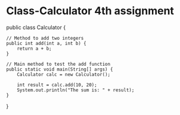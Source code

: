 # Class-Calculator 4th assignment

public class Calculator {

    // Method to add two integers
    public int add(int a, int b) {
        return a + b;
    }

    // Main method to test the add function
    public static void main(String[] args) {
        Calculator calc = new Calculator();

        int result = calc.add(10, 20);
        System.out.println("The sum is: " + result);
    }
}
